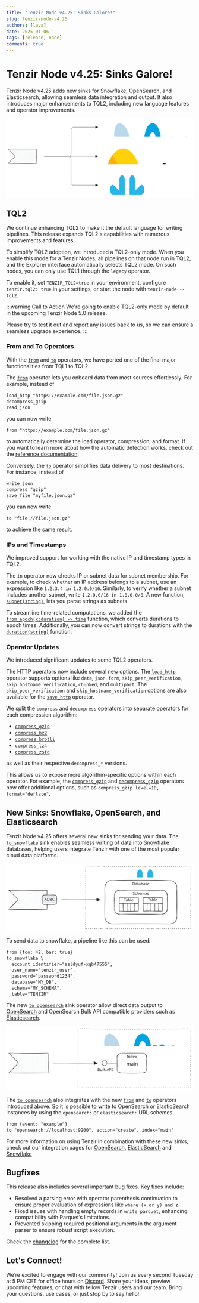 ```yaml
---
title: "Tenzir Node v4.25: Sinks Galore!"
slug: tenzir-node-v4.25
authors: [lava]
date: 2025-01-06
tags: [release, node]
comments: true
---
```


# Tenzir Node v4.25: Sinks Galore!

Tenzir Node v4.25 adds new sinks for Snowflake, OpenSearch, and Elasticsearch,
allowing seamless data integration and output. It also introduces major
enhancements to TQL2, including new language features and operator
improvements.

![Tenzir Node v4.25](tenzir-node-v4.25.excalidraw.svg)

[github-release]: https://github.com/tenzir/tenzir/releases/tag/v4.25.0

<!-- truncate -->

## TQL2

We continue enhancing TQL2 to make it the default language for writing
pipelines. This release expands TQL2's capabilities with numerous improvements
and features.

To simplify TQL2 adoption, we introduced a TQL2-only mode. When you enable
this mode for a Tenzir Nodes, all pipelines on that node run in TQL2, and
the Explorer interface automatically selects TQL2 mode. On such nodes, you
can only use TQL1 through the `legacy` operator.

To enable it, set `TENZIR_TQL2=true` in your environment,
configure `tenzir.tql2: true` in your settings, or start the node with
`tenzir-node --tql2`.

:::warning Call to Action
We're going to enable TQL2-only mode by default in the upcoming
Tenzir Node 5.0 release.

Please try to test it out and report any issues back to us, so we can
ensure a seamless upgrade experience.
:::

### From and To Operators

With the [`from`](/next/tql2/operators/from) and
[`to`](/next/tql2/operators/to) operators, we have ported one of the final major
functionalities from TQL1 to TQL2.

The [`from`](/next/tql2/operators/from) operator lets you onboard data from
most sources effortlessly. For example, instead of

```
load_http "https://example.com/file.json.gz"
decompress_gzip
read_json
```

you can now write

```
from "https://example.com/file.json.gz"
```

to automatically determine the load operator, compression, and format.
If you want to learn more about how the automatic detection works, check
out the [reference documentation](/next/tql2/operators/from).

Conversely, the [`to`](/next/tql2/operators/to) operator simplifies data
delivery to most destinations. For instance, instead of

```
write_json
compress "gzip"
save_file "myfile.json.gz"
```

you can now write

```
to "file://file.json.gz"
```

to achieve the same result.

### IPs and Timestamps

We improved support for working with the native IP and timestamp types in TQL2.

The `in` operator now checks IP or subnet data for subnet membership. For
example, to check whether an IP address belongs to a subnet, use an expression
like `1.2.3.4 in 1.2.0.0/16`. Similarly, to verify whether a subnet includes
another subnet, write `1.2.0.0/16 in 1.0.0.0/8`. A new function,
[`subnet(string)`](/next/tql2/functions/subnet), lets you parse strings as
subnets.

To streamline time-related computations, we added the
[`from_epoch(x:duration) -> time`](/next/tql2/functions/from_epoch) function,
which converts durations to epoch times. Additionally, you can now convert
strings to durations with the
[`duration(string)`](/next/tql2/functions/duration) function.

### Operator Updates

We introduced significant updates to some TQL2 operators.

The HTTP operators now include several new options. The
[`load_http`](/next/tql2/operators/load_http) operator supports options like
`data`, `json`, `form`, `skip_peer_verification`, `skip_hostname_verification`,
`chunked`, and `multipart`. The `skip_peer_verification` and
`skip_hostname_verification` options are also available for the
[`save_http`](/next/tql2/operators/save_http) operator.

We split the `compress` and `decompress` operators into
separate operators for each compression algorithm:

 - [`compress_gzip`](/next/tql2/operators/compress_gzip)
 - [`compress_bz2`](/next/tql2/operators/compress_bz2)
 - [`compress_brotli`](/next/tql2/operators/compress_brotli)
 - [`compress_lz4`](/next/tql2/operators/compress_lz4)
 - [`compress_zstd`](/next/tql2/operators/compress_zstd)

as well as their respective `decompress_*` versions.

This allows us to expose more algorithm-specific options within each operator.
For example, the [`compress_gzip`](/next/tql2/operators/compress_gzip) and
[`decompress_gzip`](/next/tql2/operators/decompress_gzip) operators now
offer additional options, such as `compress_gzip level=10, format="deflate"`.

## New Sinks: Snowflake, OpenSearch, and Elasticsearch

Tenzir Node v4.25 offers several new sinks for sending your data. The
[`to_snowflake`](/next/tql2/operators/to_snowflake) sink enables seamless
writing of data into [Snowflake](https://www.snowflake.com) databases, helping
users integrate Tenzir with one of the most popular cloud data platforms.

![Snowflake Sink](snowflake.excalidraw.svg)

To send data to snowflake, a pipeline like this can be used:

```
from {foo: 42, bar: true}
to_snowflake \
  account_identifier="asldyuf-xgb47555",
  user_name="tenzir_user",
  password="password1234",
  database="MY_DB",
  schema="MY_SCHEMA",
  table="TENZIR"
```

The new [`to_opensearch`](/next/tql2/operators/to_opensearch)
sink operator allow direct data output to [OpenSearch](https://opensearch.org/)
and OpenSearch Bulk API compatible providers such as
[Elasticsearch](https://www.elastic.co/elasticsearch).

![Opensearch Sink](opensearch.excalidraw.svg)

The [`to_opensearch`](/next/tql2/operators/to_opensearch) also
integrates with the new [`from`](/next/tql2/operators/from) and
[`to`](/next/tql2/operators/to) operators introduced above. So
it is possible to write to OpenSearch or ElasticSearch instances
by using the `opensearch:` or `elasticsearch:` URL schemes.

```
from {event: "example"}
to "opensearch://localhost:9200", action="create", index="main"
```

For more information on using Tenzir in combination with these new sinks, check
out our integration pages for [OpenSearch](/next/integrations/opensearch),
[ElasticSearch](/next/integrations/elasticsearch) and
[Snowflake](/next/integrations/snowflake)

## Bugfixes

This release also includes several important bug fixes. Key fixes include:

- Resolved a parsing error with operator parenthesis continuation to ensure
  proper evaluation of expressions like `where (x or y) and z`.
- Fixed issues with handling empty records in `write_parquet`, enhancing
  compatibility with Parquet’s limitations.
- Prevented skipping required positional arguments in the argument parser
  to ensure robust script execution.

Check the [changelog][changelog] for the complete list.

## Let's Connect!

We’re excited to engage with our community!
Join us every second Tuesday at 5 PM CET for office hours on [Discord][discord].
Share your ideas, preview upcoming features, or chat with fellow Tenzir users
and our team. Bring your questions, use cases, or just stop by to say hello!

[discord]: /discord  
[changelog]: /changelog#v4250  
